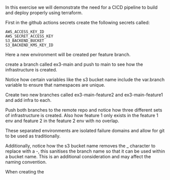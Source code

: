 In this exercise we will demonstrate the need for a CICD pipeline to build and deploy properly using terraform.

First in the github actions secrets create the following secrets called:

    AWS_ACCESS_KEY_ID
    AWS_SECRET_ACCESS_KEY
    S3_BACKEND_BUCKET
    S3_BACKEND_KMS_KEY_ID

Here a new environment will be created per feature branch.

create a branch called ex3-main and push to main to see how the infrastructure is created.

Notice how certain variables like the s3 bucket name include the var.branch variable to ensure that namespaces are unique.

Create two new branches called ex3-main-feature2 and ex3-main-feature1 and add infra to each.

Push both branches to the remote repo and notice how three different sets of infrastructure is created. Also how feature 1 only exists in the feature 1 env and feature 2 in the feature 2 env with no overlap.

These separated environments are isolated failure domains and allow for git to be used as traditionally.

Additionally, notice how the s3 bucket name removes the \_ character to replace with a -, this sanitises the branch name so that it can be used within a bucket name. This is an additional consideration and may affect the naming convention.

When creating the
